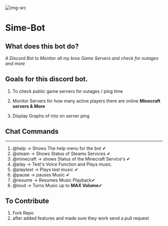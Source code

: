 ![img-src](https://images-na.ssl-images-amazon.com/images/I/21iXteyX8yL._SY355_.png)

# Sime-Bot

## What does this bot do?
*A Discord Bot to Monitor all my bros Game Servers and check for outages and more*

## Goals for this discord bot. 

1. To check public game servers for outages / ping time

2. Monitor Servers for how many active players there are online **Minecraft servers & More**

3. Display Graphs of into on server ping


## Chat Commands 
******
1. @help -> Shows The help menu for the bot ✔
2. @steam -> Shows Status of Steams Services ✔
3. @minecraft -> shows Status of the Minecraft Service's ✔
4. @play -> Test's Voice Function and Plays music.
5. @playtest -> Plays test music ✔
6. @pause -> pauses Music ✔
7. @resume -> Resumes Music Playback✔
8. @loud -> Turns Music up to **MAX Volume**✔




## To Contribute 
1. Fork Repo
2. after added features and made sure they work send a pull request

